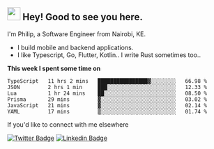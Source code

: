 <h2><img src="https://slackmojis.com/emojis/3643-cool-doge/download" width="30"/> Hey! Good to see you here.</h2>

<p>I'm Philip, a Software Engineer from Nairobi, KE. 

- I build mobile and backend applications.
- I like Typescript, Go, Flutter, Kotlin.. I write Rust sometimes too..</p>

**This week I spent some time on**
<!--START_SECTION:waka-->

```text
TypeScript   11 hrs 2 mins   ████████████████▓░░░░░░░░   66.98 %
JSON         2 hrs 1 min     ███░░░░░░░░░░░░░░░░░░░░░░   12.33 %
Lua          1 hr 24 mins    ██░░░░░░░░░░░░░░░░░░░░░░░   08.50 %
Prisma       29 mins         ▓░░░░░░░░░░░░░░░░░░░░░░░░   03.02 %
JavaScript   21 mins         ▓░░░░░░░░░░░░░░░░░░░░░░░░   02.14 %
YAML         17 mins         ▒░░░░░░░░░░░░░░░░░░░░░░░░   01.74 %
```

<!--END_SECTION:waka-->

If you'd like to connect with me elsewhere

[![Twitter Badge](https://img.shields.io/badge/-Twitter-1ca0f1?style=flat-square&labelColor=1ca0f1&logo=twitter&logoColor=white&link=https://twitter.com/_diogorodrigues)](https://twitter.com/kimathiphil)  [![Linkedin Badge](https://img.shields.io/badge/-LinkedIn-blue?style=flat-square&logo=Linkedin&logoColor=white&link=https://www.linkedin.com/in/philip-kimathi-2604a9114/)](https://www.linkedin.com/in/philip-kimathi-2604a9114/)
